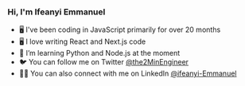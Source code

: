 ### Hi, I'm Ifeanyi Emmanuel

- 🖥️ I've been coding in JavaScript primarily for over 20 months
- 🖥️ I love writing React and Next.js code
- 🦀 I’m learning Python and Node.js at the moment
- 🐦 You can follow me on Twitter [@the2MinEngineer](https://twitter.com/the2MinEngineer)
- 🧑‍💼 You can also connect with me on LinkedIn [@ifeanyi-Emmanuel](https://linkedin.com/in/ifeanyi-emmanuel/)
